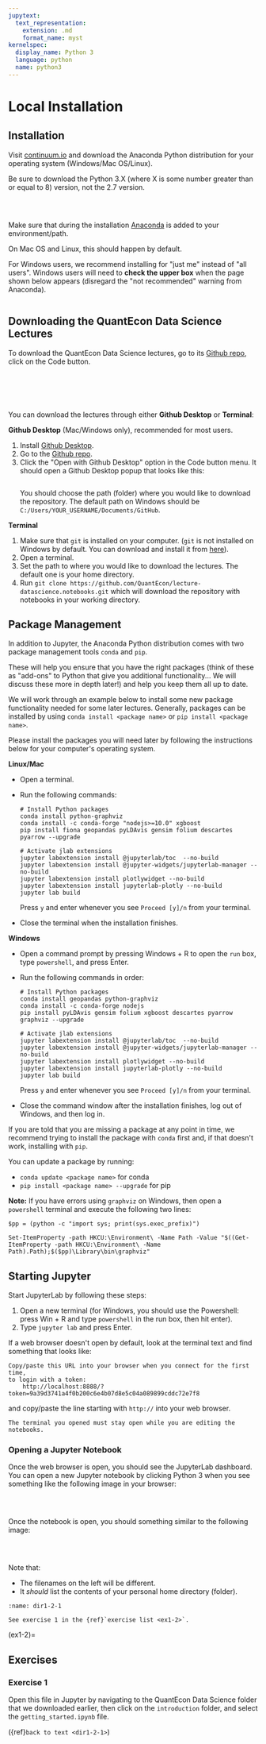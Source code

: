 ```yaml
---
jupytext:
  text_representation:
    extension: .md
    format_name: myst
kernelspec:
  display_name: Python 3
  language: python
  name: python3
---
```


# Local Installation

## Installation

Visit [continuum.io](https://www.anaconda.com/download) and download the
Anaconda Python distribution for your operating system (Windows/Mac OS/Linux).

Be sure to download the Python 3.X (where X is some number greater than or equal to 8) version, not
the 2.7 version.

```{figure} ../_static/install_python.png

```

<br>

Make sure that during the installation [Anaconda](https://www.anaconda.com/distribution/)
is added to your environment/path.

On Mac OS and Linux, this should happen by default.

For Windows users, we recommend installing for "just me" instead of "all users". Windows users will need to **check the upper box** when the page shown below appears (disregard the "not recommended" warning from Anaconda).

```{figure} ../_static/install_python_path.png

```

## Downloading the QuantEcon Data Science Lectures

To download the QuantEcon Data Science lectures, go to its [Github repo](https://github.com/QuantEcon/lecture-datascience.notebooks), click on the
Code button. 

<br>

```{figure} ../_static/github_main.png

```

<br>

You can download the lectures through either **Github Desktop** or **Terminal**:

**Github Desktop** (Mac/Windows only), recommended for most users.

1. Install [Github Desktop](https://desktop.github.com/).
1. Go to the [Github repo](https://github.com/QuantEcon/lecture-datascience.notebooks).
1. Click the "Open with Github Desktop" option in the Code button menu. It should open a Github
   Desktop popup that looks like this:
   ```{figure} ../_static/download_lectures_github_desktop.png
   ```
   You should choose the path (folder) where you would like to download the repository. The default path on
   Windows should be `C:/Users/YOUR_USERNAME/Documents/GitHub`.

**Terminal**

1. Make sure that `git` is installed on your computer. (`git` is not installed on Windows by default. You can download and install it from [here](https://git-scm.com/download/win)).
1. Open a terminal.
1. Set the path to where you would like to download the lectures. The default one is your home directory.
1. Run `git clone https://github.com/QuantEcon/lecture-datascience.notebooks.git` which will
   download the repository with notebooks in your working directory.

## Package Management

In addition to Jupyter, the Anaconda Python distribution comes with two package management tools `conda` and `pip`.

These will help you ensure that you have the right packages (think of these as "add-ons" to Python
that give you additional functionality... We will discuss these more in depth later!) and help you
keep them all up to date.

We will work through an example below to install some new package functionality needed for some
later lectures. Generally, packages can be installed by using `conda install <package name>` or
`pip install <package name>`.

Please install the packages you will need later by following the instructions below for your
computer's operating system.

**Linux/Mac**

- Open a terminal.
- Run the following commands:
  
  ```{code-block} bash
  # Install Python packages
  conda install python-graphviz
  conda install -c conda-forge "nodejs>=10.0" xgboost
  pip install fiona geopandas pyLDAvis gensim folium descartes pyarrow --upgrade
  
  # Activate jlab extensions
  jupyter labextension install @jupyterlab/toc  --no-build
  jupyter labextension install @jupyter-widgets/jupyterlab-manager --no-build
  jupyter labextension install plotlywidget --no-build
  jupyter labextension install jupyterlab-plotly --no-build
  jupyter lab build
  ```
  Press `y` and enter whenever you see `Proceed [y]/n` from your terminal.
- Close the terminal when the installation finishes.

**Windows**

- Open a command prompt by pressing Windows + R to open the `run` box, type `powershell`, and press
  Enter.
- Run the following commands in order:
  
  ```{code-block} bash
  # Install Python packages
  conda install geopandas python-graphviz
  conda install -c conda-forge nodejs
  pip install pyLDAvis gensim folium xgboost descartes pyarrow graphviz --upgrade
  
  # Activate jlab extensions
  jupyter labextension install @jupyterlab/toc  --no-build
  jupyter labextension install @jupyter-widgets/jupyterlab-manager --no-build
  jupyter labextension install plotlywidget --no-build
  jupyter labextension install jupyterlab-plotly --no-build
  jupyter lab build
  ```
  Press `y` and enter whenever you see `Proceed [y]/n` from your terminal.
- Close the command window after the installation finishes, log out of Windows, and then log in.

If you are told that you are missing a package at any point in time, we recommend trying to install
the package with `conda` first and, if that doesn't work, installing with `pip`.

You can update a package by running:

- `conda update <package name>` for conda
- `pip install <package name> --upgrade` for pip

**Note:** If you have errors using `graphviz` on Windows, then open a `powershell` terminal and execute the following two lines:

```{code-block}
$pp = (python -c "import sys; print(sys.exec_prefix)")

Set-ItemProperty -path HKCU:\Environment\ -Name Path -Value "$((Get-ItemProperty -path HKCU:\Environment\ -Name Path).Path);$($pp)\Library\bin\graphviz"
```

## Starting Jupyter

Start JupyterLab by following these steps:

1. Open a new terminal (for Windows, you should use the Powershell: press Win + R and type
   `powershell` in the run box, then hit enter).
1. Type `jupyter lab` and press Enter.

If a web browser doesn't open by default, look at the terminal text and find something that looks
like:

```{code-block} md
Copy/paste this URL into your browser when you connect for the first time,
to login with a token:
    http://localhost:8888/?token=9a39d3741a4f0b200c6e4b07d8e5c04a089899cddc72e7f8
```

and copy/paste the line starting with `http://` into your web browser.

```{note}
The terminal you opened must stay open while you are editing the notebooks.
```

### Opening a Jupyter Notebook

Once the web browser is open, you should see the JupyterLab dashboard. You can open a new Jupyter
notebook by clicking Python 3 when you see something like the following image in your browser:

```{figure} ../_static/jupyter_lab.png

```

<br>

Once the notebook is open, you should something similar to the following image:

```{figure} ../_static/jupyter_lab_notebook.png

```

<br>

Note that:

- The filenames on the left will be different.
- It *should* list the contents of your personal home directory (folder).

````{admonition} Exercise
:name: dir1-2-1

See exercise 1 in the {ref}`exercise list <ex1-2>`.
````


(ex1-2)=
## Exercises

### Exercise 1

Open this file in Jupyter by navigating to the QuantEcon Data Science folder that we downloaded
earlier, then click on the `introduction` folder, and select the `getting_started.ipynb` file.

({ref}`back to text <dir1-2-1>`)

